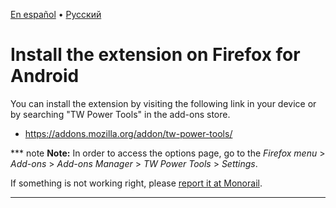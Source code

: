 [En español](install_on_firefox_for_android.es.md) • [Русский](install_on_firefox_for_android.ru.md)

# Install the extension on Firefox for Android

You can install the extension by visiting the following link in your device or
by searching "TW Power Tools" in the add-ons store.

- https://addons.mozilla.org/addon/tw-power-tools/

*** note
**Note:** In order to access the options page, go to the _Firefox menu_ >
_Add-ons_ > _Add-ons Manager_ > _TW Power Tools_ > _Settings_.

If something is not working right, please
[report it at Monorail](https://iavm.xyz/b/twpowertools/new).
***

